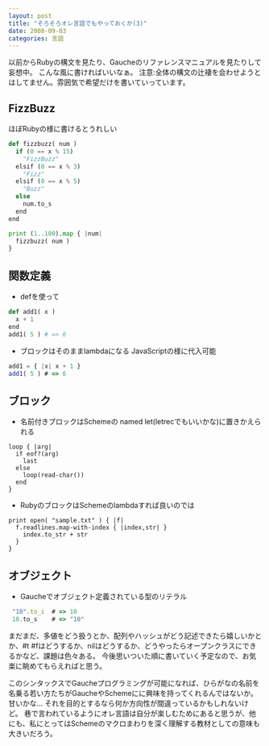 ```yaml
---
layout: post
title: "そろそろオレ言語でもやっておくか(3)"
date: 2008-09-03
categories: 言語
---
```

以前からRubyの構文を見たり、Gaucheのリファレンスマニュアルを見たりして妄想中。
こんな風に書ければいいなぁ。
 注意:全体の構文の辻褄を会わせようとはしてません。雰囲気で希望だけを書いていっています。

## FizzBuzz
ほぼRubyの様に書けるとうれしい
```python
def fizzbuzz( num )
  if (0 == x % 15)
    "FizzBuzz"
  elsif (0 == x % 3)
    "Fizz"
  elsif (0 == x % 5)
    "Buzz"
  else
    num.to_s
  end
end

print (1..100).map { |num|
  fizzbuzz( num )
}
```

## 関数定義

- defを使って
```python
def add1( x )
  x + 1
end
add1( 5 ) # => 6
```

- ブロックはそのままlambdaになる
JavaScriptの様に代入可能
```javascript
add1 = { |x| x + 1 }
add1( 5 ) # => 6
```

## ブロック

- 名前付きブロックはSchemeの named let(letrecでもいいかな)に置きかえられる
```
loop { |arg|
  if eof?(arg)
    last
  else
    loop(read-char())
  end
}
```

- RubyのブロックはSchemeのlambdaすれば良いのでは
```
print open( "sample.txt" ) { |f|
  f.readlines.map-with-index { |index,str| }
    index.to_str + str
  }
}
```

## オブジェクト

- Gaucheでオブジェクト定義されている型のリテラル
```javascript
 "10".to_i  # => 10
 10.to_s    # => "10"
```

まだまだ、多値をどう扱うとか、配列やハッシュがどう記述できたら嬉しいかとか、#t #fはどうするか、nilはどうするか、どうやったらオープンクラスにできるかなど、課題は色々ある。
今後思いついた順に書いていく予定なので、お気楽に眺めてもらえればと思う。

このシンタックスでGaucheプログラミングが可能になれば、ひらがなの名前を名乗る若い方たちがGaucheやSchemeにに興味を持ってくれるんではないか。甘いかな...
それを目的とするなら何か方向性が間違っているかもしれないけど。
巷で言われているようにオレ言語は自分が楽しむためにあると思うが、他にも、私にとってはSchemeのマクロまわりを深く理解する教材としての意味も大きいだろう。

